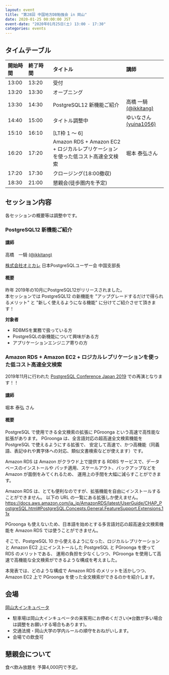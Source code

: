 ```yaml
---
layout: event
title: "第28回 中国地方DB勉強会 in 岡山"
date: 2020-01-25 00:00:00 JST
event-date: "2020年01月25日(土) 13:00 - 17:30"
categories: events
---
```


## タイムテーブル

| 開始時間 | 終了時間 | タイトル | 講師 |
|:------------ |:--------------|:--------------|:-------------
|13:00 | 13:20　| 受付            |
|13:20 | 13:30　| オープニング |
|13:30 | 14:30　| PostgreSQL12 新機能ご紹介 | 高橋 一騎 [(@ikkitang)](https://twitter.com/ikkitang) |
|14:40 | 15:00　| タイトル調整中 | ゆいなさん [(yuina1056)](https://twitter.com/yuina1056) |
|15:10 | 16:10　| [LT枠 1 〜 6] |  |
|16:20 | 17:20　| Amazon RDS + Amazon EC2 + ロジカルレプリケーションを使った低コスト高速全文検索 | 堀本 泰弘さん |
|17:20 | 17:30　| クロージング(18:00撤収) |
|18:30 | 21:00　| 懇親会(徒歩圏内を予定) |

## セッション内容

各セッションの概要等は調整中です。

### PostgreSQL12 新機能ご紹介

#### 講師

高橋　一騎 [(@ikkitang)](https://twitter.com/ikkitang)

[株式会社オミカレ](https://party-calendar.net/)
日本PostgreSQLユーザー会 中国支部長

#### 概要

昨年 2019年の10月にPostgreSQL12がリリースされました。  
本セッションでは PostgreSQL12 の新機能を "アップグレードするだけで得られるメリット" と "新しく使えるようになる機能" に分けてご紹介させて頂きます！

**対象者**
- RDBMSを業務で扱っている方
- PostgreSQLの新機能について興味がある方
- アプリケーションエンジニア寄りの方


### Amazon RDS + Amazon EC2 + ロジカルレプリケーションを使った低コスト高速全文検索

2019年11月に行われた [PostgreSQL Conference Japan 2019](https://www.postgresql.jp/index.php/jpug-pgcon2019) での再演となります！！

#### 講師

堀本 泰弘 さん

#### 概要

PostgreSQL で使用できる全文検索の拡張に PGroonga という高速で高性能な拡張があります。 PGroonga は、全言語対応の超高速全文検索機能を PostgreSQL で使えるようにする拡張で、 安定して高速で、かつ高機能（同義語、表記ゆれや異字体への対応、類似文書検索などが使えます）です。

Amazon RDS は Amazon がクラウド上で提供する RDBS サービスで、データベースのインストールや パッチ適用、スケールアウト、バックアップなどを Amazon が面倒をみてくれるため、 運用上の手間を大幅に減らすことができます。

Amazon RDS は、とても便利なのですが、拡張機能を自由にインストールすることができません。 以下の URL の一覧にある拡張しか使えません。
https://docs.aws.amazon.com/ja_jp/AmazonRDS/latest/UserGuide/CHAP_PostgreSQL.html#PostgreSQL.Concepts.General.FeatureSupport.Extensions.11x

PGroonga も使えないため、日本語を始めとする多言語対応の超高速全文検索機能を Amazon RDS では使うことができません。

そこで、PostgreSQL 10 から使えるようになった、ロジカルレプリケーションと Amazon EC2 上にインストールした PostgreSQL と PGroonga を使って RDS のメリットである、 運用の負担を少なくしつつ、PGroonga を使用して高速で高機能な全文検索ができるような構成を考えました。

本発表では、どのような構成で Amazon RDS のメリットを活かしつつ、Amazon EC2 上で PGroonga を使った全文検索ができるのかを紹介します。

## 会場

[岡山大インキュベータ](http://www.smrj.go.jp/incubation/od-plus/)

- 駐車場は岡山大インキュベータの来客用にお停めください(※台数が多い場合は調整をお願いする場合もあります)。
- 交通法規・岡山大学の学内ルールの順守をおねがいします。
- 会場での飲食可

## 懇親会について

食べ飲み放題を 予算4,000円で予定。
